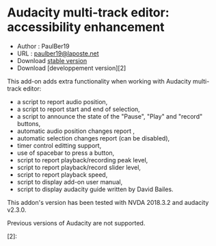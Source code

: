 # Audacity multi-track editor: accessibility enhancement #

* Author : PaulBer19
* URL : paulber19@laposte.net
* Download [stable version][1]
* Download [developpement version][2]


This add-on adds extra functionality when working with Audacity multi-track editor:

* a script to report audio position,
* a script to report start and end of selection,
* a script to announce the state of the  "Pause",  "Play" and "record" buttons,
* automatic audio position changes report ,
* automatic selection changes report (can be disabled),
* timer control editting support,
* use of spacebar to press a button,
* script to report playback/recording peak level,
* script to report playback/record slider level,
* script to report playback speed,
* script to display add-on user manual,
* script to display audacity guide written by David Bailes.


This addon's version has been tested with NVDA 2018.3.2 and audacity v2.3.0.

Previous versions of Audacity are not  supported.

[1]: https://rawgit.com/paulber007/AllMyNVDAAddons/master/NVDAExtensionGlobalPlugin/audacityAccessEnhancement-1.0.nvda-addon

[2]:
